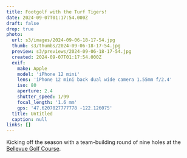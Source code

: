 ```yaml
---
title: Footgolf with the Turf Tigers!
date: 2024-09-07T01:17:54.000Z
draft: false
drop: true
photo:
  url: s3/images/2024-09-06-18-17-54.jpg
  thumb: s3/thumbs/2024-09-06-18-17-54.jpg
  preview: s3/previews/2024-09-06-18-17-54.jpg
  created: 2024-09-07T01:17:54.000Z
  exif:
    make: Apple
    model: 'iPhone 12 mini'
    lens: 'iPhone 12 mini back dual wide camera 1.55mm f/2.4'
    iso: 80
    aperture: 2.4
    shutter_speed: 1/99
    focal_length: '1.6 mm'
    gps: '47.6207027777778 -122.126075'
  title: Untitled
  caption: null
links: []
---
```


Kicking off the season with a team-building round of nine holes at the [Bellevue Golf Course](http://bellevuepgc.com/-footgolf).
